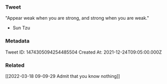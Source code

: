 ### Tweet
"Appear weak when you are strong, and strong when you are weak." 

- Sun Tzu

### Metadata
Tweet ID: 1474305094254485504
Created At: 2021-12-24T09:05:00.000Z

### Related
[[2022-03-18 09-09-29 Admit that you know nothing]]


